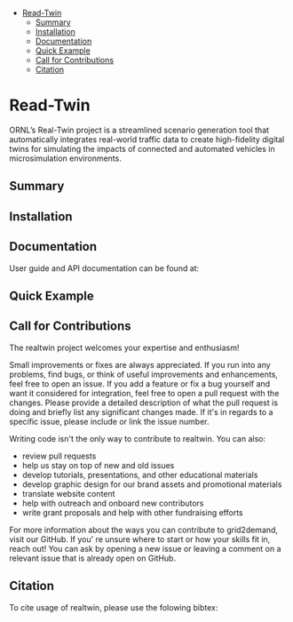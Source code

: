 - [Read-Twin](#read-twin)
    - [Summary](#summary)
    - [Installation](#installation)
    - [Documentation](#documentation)
    - [Quick Example](#quick-example)
    - [Call for Contributions](#call-for-contributions)
    - [Citation](#citation)

# Read-Twin

ORNL’s Real-Twin project is a streamlined scenario generation tool that automatically integrates real-world traffic data to create high-fidelity digital twins for simulating the impacts of connected and automated vehicles in microsimulation environments.

## Summary

## Installation

## Documentation

User guide and API documentation can be found at:

## Quick Example

## Call for Contributions

The realtwin project welcomes your expertise and enthusiasm!

Small improvements or fixes are always appreciated. If you run into any problems, find bugs, or think of useful improvements and enhancements, feel free to open an issue. If you add a feature or fix a bug yourself and want it considered for integration, feel free to open a pull request with the changes. Please provide a detailed description of what the pull request is doing and briefly list any significant changes made. If it's in regards to a specific issue, please include or link the issue number.

Writing code isn't the only way to contribute to realtwin. You can also:

- review pull requests
- help us stay on top of new and old issues
- develop tutorials, presentations, and other educational materials
- develop graphic design for our brand assets and promotional materials
- translate website content
- help with outreach and onboard new contributors
- write grant proposals and help with other fundraising efforts

For more information about the ways you can contribute to grid2demand, visit our GitHub. If you' re unsure where to start or how your skills fit in, reach out! You can ask by opening a new issue or leaving a comment on a relevant issue that is already open on GitHub.

## Citation

To cite usage of realtwin, please use the folowing bibtex:
